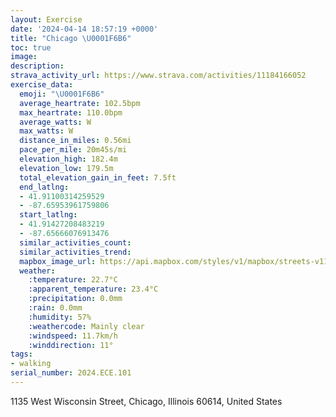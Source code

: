```yaml
---
layout: Exercise
date: '2024-04-14 18:57:19 +0000'
title: "Chicago \U0001F6B6"
toc: true
image:
description:
strava_activity_url: https://www.strava.com/activities/11184166052
exercise_data:
  emoji: "\U0001F6B6"
  average_heartrate: 102.5bpm
  max_heartrate: 110.0bpm
  average_watts: W
  max_watts: W
  distance_in_miles: 0.56mi
  pace_per_mile: 20m45s/mi
  elevation_high: 182.4m
  elevation_low: 179.5m
  total_elevation_gain_in_feet: 7.5ft
  end_latlng:
  - 41.91100314259529
  - -87.65953961759806
  start_latlng:
  - 41.91427208483219
  - -87.65666076913476
  similar_activities_count:
  similar_activities_trend:
  mapbox_image_url: https://api.mapbox.com/styles/v1/mapbox/streets-v11/static/path-5+787af2-1.0(cdy~Fvi_vONMHAVWvAkAXMRNL%40j%40EnBE%60%40Bf%40ATDDN%40f%40CpBBxF),pin-s-s+e5b22e(-87.65612,41.91314),pin-s-f+89ae00(-87.65764000000001,41.910849999999996)/auto/800x800?access_token=pk.eyJ1Ijoiam9zaGJlY2ttYW4iLCJhIjoiY205eWR2aDd1MWZ6djJrbXc4a3M0bWZleiJ9.XiG9OWkNcZk2QzjJbxLB4A
  weather:
    :temperature: 22.7°C
    :apparent_temperature: 23.4°C
    :precipitation: 0.0mm
    :rain: 0.0mm
    :humidity: 57%
    :weathercode: Mainly clear
    :windspeed: 11.7km/h
    :winddirection: 11°
tags:
- walking
serial_number: 2024.ECE.101
---
```

1135 West Wisconsin Street, Chicago, Illinois 60614, United States
